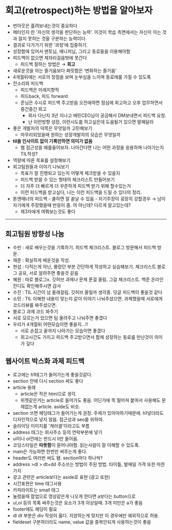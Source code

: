 # 회고(retrospect)하는 방법을 알아보자
-   번아웃은 흘려보내는것이 중요하다
-   메타인지 란 '자신의 생각을 판단하는 능력'. 이것이 학습 측면에서는 자신이 아는 것과 알지 못하는 것을 구분하는 능력이다.
-   결과로 다가가기 위한 ‘과정’에 집중하기.
-   성장함에 있어서 멘토님, 매니저님, 그리고 동료들을 이용해야함
-   피드백이 없으면 제자리걸음밖에 못간다
    -   피드백 잘하는 방법은 → **회고**
-   새로운것을 아는 즐거움보다 짜릿함은 ‘변화하는 즐거움’
-   4개월뒤에는 서로의 장점을 보며 눈부심을 느끼며 동료애를 가질 수 있도록
-   잔소리와 피드백
    -   피드백은 미래지향적
    -   피드back, 피드 forward
    -   준님은 수시로 피드백 주고받음 오전에하면 점심에 회고하고 오후 업무하면서 중간중간 회고
        -   회사 다닌지 3년 지나고 배민CEO님이 궁금해서 DM보내면서 피드백 요청.
        -   난 이런방향 성장, 이런시도를 하고싶은데 도움될거 있으면 말해달라
-   좋은 개발자의 덕목은 무엇일까 고민해보기
    -   마무리되었을때 원하는 성장개발자의 모습은 무엇일까
-   **til을 인사이트 없이 기록만하면 의미가 없음**
    -   웹 접근성을 예를들어보자. 나아간다면 나는 어떤 과정을 응용하며 나아가는지 TIL작성?
-   역량에 따른 목표를 설정해보기
-   회고팀원들과 이야기 나눠보기
    -   목표가 잘 진행되고 있는지 어떻게 체크받을 수 있을지
    -   피드백 받을 수 있는 형태의 체크리스트 만들어보기
    -   더 자주 더 빠르게 더 꾸준하게 피드백 받기 위해 할수있는거
    -   이런 피드백을 받고싶다, 나는 이런 피드백을 드릴 수 있다의 정리.
  -   톤앤매너의 피드백
    -   쿨하면 잘 끝날 수 있음
    -   자기주장이 굉장히 강할경우 → 남이 자기에게 주장했을때 반응이 좀. 어 아닌데? 다르게 알고있는데?
        -   제3자에게 여쭤보는것도 좋다

---

## 회고팀원 방향성 나눔

-   수빈 : 새로 배우는것을 기록하기. 피드백 체크리스트. 블로그 방문해서 피드백 방문.
-   재준 : 확실하게 배운것을 작성.
-   현섭 : 다적는게 아닌, 몰랐던 부분 간단하게 작성하고 실습해보기. 체크리스트 블로그 공유, 서로 알려주면 좋을것 같음
-   혜원 : 따로 블로그x. 깃허브 과제나 문제 푼걸 올림. 그걸 체크리스트. 백준 온라인 잔디도 확인해주시면 감사
-   수진 : TIL 시간이 넘 올래걸림. 깃허브 올릴까 생각중. 덧글 피드백이 좋을것 같다
-   소민 : TIL 이해한 내용이 맞는지 같이 이야기 나눠주셨으면. 과제했을때 서로에게 코드리뷰를 봐주셨으면.
-   블로그 과제 코드 봐주기
-   서로 모르는거 있으면 팀 올려주고 나눠주면 좋겠다
-   우리가 4개월뒤 어떤모습이면 좋을지...!!
    -   서로 손잡고 끝까지 나아가는 모습이면 좋겠다
    -   회고시간도 가지고 피드백 주고받으면서 함께 성장하는 동료를 만난것이 의미가 깊다

## 웹사이트 박스화 과제 피드백
  -   로고에는 h1태그가 들어가는게 좋을것같다.
  -   section 안에 다시 section 써도 좋다
  -   article 용례
      -   article은 작은 html으로 생각.
      -   위젯같은거는 article로 들어가도 좋음. 어딘가에 똑 떨어져 붙여서 사용해도 문제없는게 article. aside도 비슷.
  -   section 쓰면 헤딩태그가 들어가는게 권장. 주제가 있어야하기때문에. h1넣더라도 디자인적으로 넣지 않음. 접근성과 seo를 위하여.
  -   슬라이딩 이미지를 '캐러셀'이라고도 부름
  -   address 태그는 회사주소 등의 연락부분에 넣기
  -   ul이나 ol안에는 반드시 li만 들어옴.
  -   코딩스타일은 **따뜻함**이 묻어나야함. 읽는사람이 잘 이해할 수 있도록.
  -   main은 가능하면 한번만 써주는게 좋다.
  -   header도 여러번 써도 됌. section마다 하나씩?
  -   address >dl > dt+dd 주소쓰는 방법이 주된 방법. 타이틀, 발매일 가격 또한 마찬가지
  -   광고 관련은 article보다는 aside로 표현 (광고 또한)
  -   시간표현은 time 태그사용
  -   카피라이트는 small 태그
  -   눌렀을때 팝업으로 영상같은게 나오게 한다면 a보다는 button으로
  -   ul,ol 등의 목록 써주는것은 요소가 3개 이상일때. 3개 미만은 a가 좋음
  -   footer에도 헤딩이 필요
-   dl dt 부분은 div 작성이 옳다. 지양하는게 맞지만 이 경우에만 예외적으로 허용.
-   fieldeset 구분하더라도 name, value 값을 중복안되게 사용하는것이 좋음